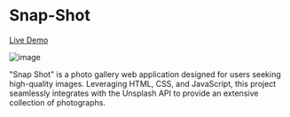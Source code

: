 # Snap-Shot

[Live Demo](https://priyanxshu.github.io/Snap-Shot/)

![image](https://github.com/priyanXshu/Snap-Shot/assets/80763916/aba5590b-9307-41bf-8e48-b05a536051c6)


"Snap Shot" is a photo gallery web application designed for users seeking high-quality images. Leveraging HTML, CSS, and JavaScript, this project seamlessly integrates with the Unsplash API to provide an extensive collection of photographs.
